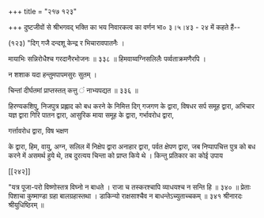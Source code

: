 +++
title = "२१७ १२३"

+++
दुष्टजीवों से श्रीभगवद् भक्ति का भय निवारकत्व का वर्णन भा० ३।५।४३ - २४ में कहते हैं-- 

(१२३) "दिग् गजै दन्दशू केन्द्र र भिचारावपातनैः । 

मायाभिः सन्निरोधैश्च गरदानैरभोजनः ॥ ३३८ ॥ हिमवाय्वग्निसलिलैः पर्व्वताक्रमणैरपि । 

न शशाक यदा हन्तुमपापमसुरः सुतम् । 

चिन्तां दीर्घतमां प्राप्तस्तत् कत्तु ं नाभ्यपद्यत ॥ ३३६ ॥ 

हिरण्यकशिपु, निजपुत्र प्रह्लाद को बध करने के निमित्त दिग् गजगण के द्वारा, विषधर सर्प समूह द्वारा, अभिचार यज्ञ द्वारा गिरि पातन द्वारा, आसुरिक माया समूह के द्वारा, गर्भावरोध द्वारा, 

गर्त्तावरोध द्वारा, विष भक्षण 

के द्वारा, हिम, वायु, अग्न, सलिल में निक्षेप द्वारा अनाहार द्वारा, पर्वत क्षेपण द्वारा, जब निप्पापचित्त पुत्र को बध करने में असमर्थ हुये थे, तब दुरत्यय चिन्ता को प्राप्त किये थे । किन्तु प्रतिकार का कोई उपाय 

[[२४२]] 

"यत्र पूजा-परो विष्णोस्तत्र विघ्नो न बाधते । राजा च तस्करश्चापि व्याधयश्च न सन्ति हि ॥ ३४० ॥ प्रेताः पिशाचा कुष्माण्डा ग्रहा बालग्रहास्तथा । डाकिन्यो राक्षसाश्चैव न बाधन्तेऽच्युताच्चकम् ॥ ३४१ श्रीनारदः श्रीयुधिष्ठिरम् ॥ 
